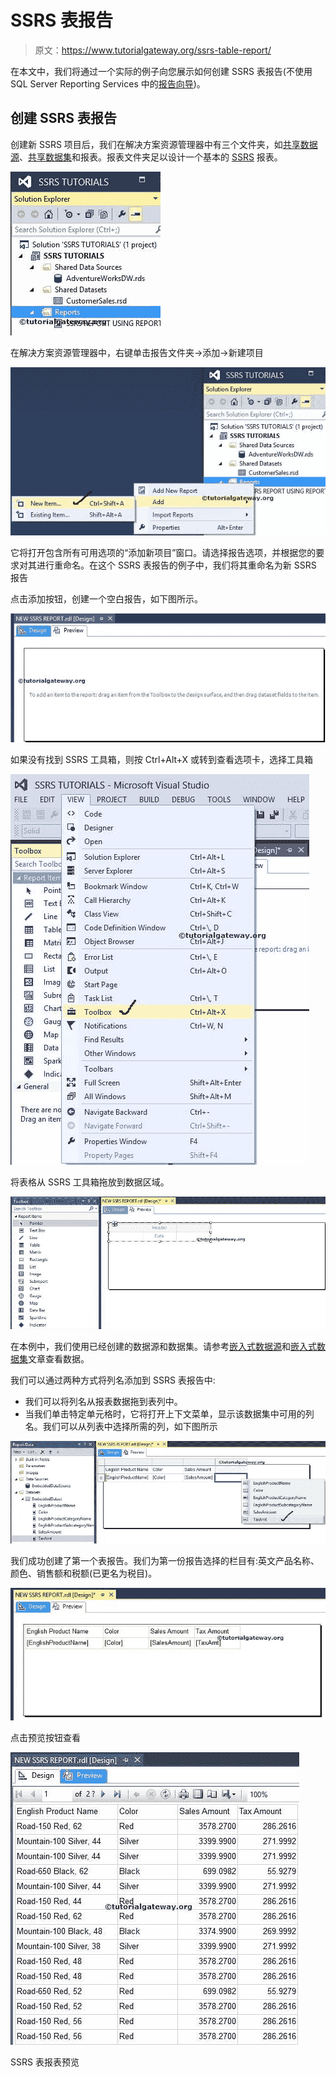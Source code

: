 # SSRS 表报告

> 原文：<https://www.tutorialgateway.org/ssrs-table-report/>

在本文中，我们将通过一个实际的例子向您展示如何创建 SSRS 表报告(不使用 SQL Server Reporting Services 中的[报告向导](https://www.tutorialgateway.org/creating-ssrs-report-using-report-wizard/))。

## 创建 SSRS 表报告

创建新 SSRS 项目后，我们在解决方案资源管理器中有三个文件夹，如[共享数据源](https://www.tutorialgateway.org/ssrs-shared-data-source/)、[共享数据集](https://www.tutorialgateway.org/shared-dataset-in-ssrs/)和报表。报表文件夹足以设计一个基本的 [SSRS](https://www.tutorialgateway.org/ssrs/) 报表。

![SSRS Table Report 1](img/b722b8729a47c1670cdab3bd4de7ee7c.png)

在解决方案资源管理器中，右键单击报告文件夹->添加->新建项目

![SSRS Table Report 2](img/cdae15e10b42a50af6d61698d318d160.png)

它将打开包含所有可用选项的“添加新项目”窗口。请选择报告选项，并根据您的要求对其进行重命名。在这个 SSRS 表报告的例子中，我们将其重命名为新 SSRS 报告

点击添加按钮，创建一个空白报告，如下图所示。

![SSRS Table Report 4](img/f16fb3baa93d0f47e0e4931469959e75.png)

如果没有找到 SSRS 工具箱，则按 Ctrl+Alt+X 或转到查看选项卡，选择工具箱

![SSRS Table Report 5](img/a64adacd497b989e91fee1b61aa299b9.png)

将表格从 SSRS 工具箱拖放到数据区域。

![SSRS Table Report 6](img/b001709e64bfe9c56ac1762b1e915a58.png)

在本例中，我们使用已经创建的数据源和数据集。请参考[嵌入式数据源](https://www.tutorialgateway.org/embedded-data-source-in-ssrs/)和[嵌入式数据集](https://www.tutorialgateway.org/embedded-dataset-in-ssrs/)文章查看数据。

我们可以通过两种方式将列名添加到 SSRS 表报告中:

*   我们可以将列名从报表数据拖到表列中。
*   当我们单击特定单元格时，它将打开上下文菜单，显示该数据集中可用的列名。我们可以从列表中选择所需的列，如下图所示

![SSRS Table Report 7](img/40fd517807ae6f9cbe24d3e1cd69f624.png)

我们成功创建了第一个表报告。我们为第一份报告选择的栏目有:英文产品名称、颜色、销售额和税额(已更名为税目)。

![SSRS Table Report 8](img/2eb3163f3a55d3270b1a0b755f85d6cb.png)

点击预览按钮查看

![SSRS Table Report 9](img/d23783e844f2c833f31065419862b51a.png)

SSRS 表报表预览